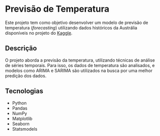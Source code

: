 # Previsão de Temperatura

Este projeto tem como objetivo desenvolver um modelo de previsão de temperatura (_forecasting_) utilizando dados históricos da Austrália disponíveis no projeto do [Kaggle](https://www.kaggle.com/datasets/jsphyg/weather-dataset-rattle-package).

## Descrição

O projeto aborda a previsão da temperatura, utilizando técnicas de análise de séries temporais. Para isso, os dados de temperatura são analisados, e modelos como ARIMA e SARIMA são utilizados na busca por uma melhor predição dos dados.

## Tecnologias

* Python
* Pandas
* NumPy
* Matplotlib
* Seaborn
* Statsmodels
